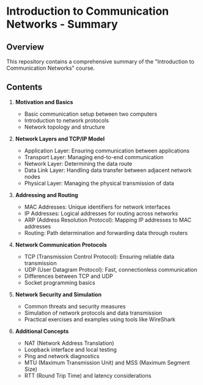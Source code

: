 <h1> Introduction to Communication Networks - Summary </h1>
  <h2>Overview</h2>
  This repository contains a comprehensive summary of the "Introduction to Communication Networks" course.
<h2>Contents</h2>

<ol>
  <li>
    <p>
      <strong> Motivation and Basics </strong>
    </p>
    <ul>
      <li> Basic communication setup between two computers </li>
      <li> Introduction to network protocols </li> 
      <li> Network topology and structure </li>
    </ul>
  </li>
  <li>
    <p>
      <strong> Network Layers and TCP/IP Model </strong>
    </p>
    <ul>
      <li> Application Layer: Ensuring communication between applications </li>
      <li> Transport Layer: Managing end-to-end communication </li>
      <li> Network Layer: Determining the data route </li>
      <li> Data Link Layer: Handling data transfer between adjacent network nodes </li>
      <li> Physical Layer: Managing the physical transmission of data </li> 
    </ul>
  </li>
  <li>
    <p>
      <strong> Addressing and Routing </strong>
    </p>
    <ul>
      <li> MAC Addresses: Unique identifiers for network interfaces </li>
      <li> IP Addresses: Logical addresses for routing across networks </li>
      <li> ARP (Address Resolution Protocol): Mapping IP addresses to MAC addresses </li> 
      <li> Routing: Path determination and forwarding data through routers </li>
    </ul>
  </li>
  <li>
    <p>
      <strong> Network Communication Protocols </strong>
    </p>
    <ul>
      <li> TCP (Transmission Control Protocol): Ensuring reliable data transmission </li>
      <li> UDP (User Datagram Protocol): Fast, connectionless communication </li>
      <li> Differences between TCP and UDP </li> 
      <li> Socket programming basics </li>
    </ul>
  </li>
  <li>
    <p>
      <strong> Network Security and Simulation </strong>
    </p>
    <ul>
      <li> Common threats and security measures </li>
      <li> Simulation of network protocols and data transmission </li>
      <li> Practical exercises and examples using tools like WireShark </li>
    </ul>
  </li>
  <li>
    <p>
      <strong> Additional Concepts </strong>
    </p>
    <ul>
      <li> NAT (Network Address Translation) </li>
      <li> Loopback interface and local testing </li>
      <li> Ping and network diagnostics </li>
      <li> MTU (Maximum Transmission Unit) and MSS (Maximum Segment Size) </li>
      <li> RTT (Round Trip Time) and latency considerations </li>
    </ul>
  </li>
</ol>
